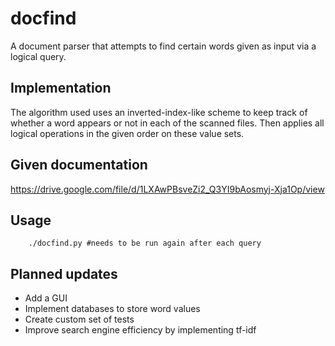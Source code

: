 # docfind

A document parser that attempts to find certain words given as input via a 
logical query.

Implementation
-----

The algorithm used uses an inverted-index-like scheme to keep track of whether 
a word appears or not in each of the scanned files. Then applies all logical
operations in the given order on these value sets.

Given documentation
-----

https://drive.google.com/file/d/1LXAwPBsveZi2_Q3YI9bAosmyj-Xja1Op/view

Usage
-----

```
	./docfind.py #needs to be run again after each query
```

Planned updates
-----

* Add a GUI
* Implement databases to store word values
* Create custom set of tests
* Improve search engine efficiency by implementing tf-idf

